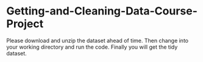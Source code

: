 # Getting-and-Cleaning-Data-Course-Project

Please download and unzip the dataset ahead of time. Then change into your working directory and run the code. Finally you will get the tidy dataset.
